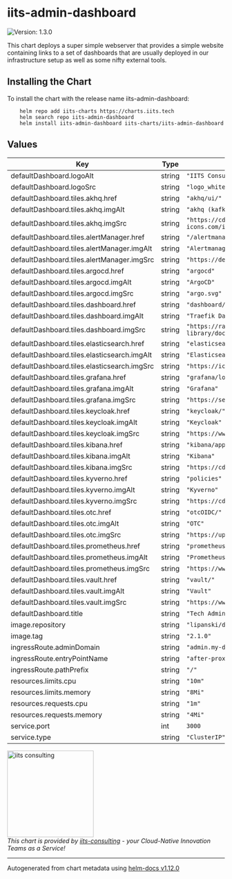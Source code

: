 # iits-admin-dashboard

![Version: 1.3.0](https://img.shields.io/badge/Version-1.3.0-informational?style=flat-square)

This chart deploys a super simple webserver that provides a simple website containing links to a set
of dashboards that are usually deployed in our infrastructure setup as well as some nifty external
tools.

## Installing the Chart

To install the chart with the release name iits-admin-dashboard:

```shell
    helm repo add iits-charts https://charts.iits.tech
    helm search repo iits-admin-dashboard
    helm install iits-admin-dashboard iits-charts/iits-admin-dashboard
```

## Values

| Key | Type | Default | Description |
|-----|------|---------|-------------|
| defaultDashboard.logoAlt | string | `"IITS Consulting Logo"` |  |
| defaultDashboard.logoSrc | string | `"logo_white.svg"` |  |
| defaultDashboard.tiles.akhq.href | string | `"akhq/ui/"` |  |
| defaultDashboard.tiles.akhq.imgAlt | string | `"akhq (kafka headquarter)"` |  |
| defaultDashboard.tiles.akhq.imgSrc | string | `"https://cdn.icon-icons.com/icons2/2699/PNG/512/apache_kafka_vertical_logo_icon_169585.png"` |  |
| defaultDashboard.tiles.alertManager.href | string | `"/alertmanager"` |  |
| defaultDashboard.tiles.alertManager.imgAlt | string | `"Alertmanager"` |  |
| defaultDashboard.tiles.alertManager.imgSrc | string | `"https://devopy.io/wp-content/uploads/2019/02/bell_260.svg"` |  |
| defaultDashboard.tiles.argocd.href | string | `"argocd"` |  |
| defaultDashboard.tiles.argocd.imgAlt | string | `"ArgoCD"` |  |
| defaultDashboard.tiles.argocd.imgSrc | string | `"argo.svg"` |  |
| defaultDashboard.tiles.dashboard.href | string | `"dashboard/"` |  |
| defaultDashboard.tiles.dashboard.imgAlt | string | `"Traefik Dashboard"` |  |
| defaultDashboard.tiles.dashboard.imgSrc | string | `"https://raw.githubusercontent.com/docker-library/docs/a6cc2c5f4bc6658168f2a0abbb0307acaefff80e/traefik/logo.png"` |  |
| defaultDashboard.tiles.elasticsearch.href | string | `"elasticsearch"` |  |
| defaultDashboard.tiles.elasticsearch.imgAlt | string | `"Elasticsearch"` |  |
| defaultDashboard.tiles.elasticsearch.imgSrc | string | `"https://iconape.com/wp-content/png_logo_vector/elasticsearch-logo.png"` |  |
| defaultDashboard.tiles.grafana.href | string | `"grafana/login/generic_oauth"` |  |
| defaultDashboard.tiles.grafana.imgAlt | string | `"Grafana"` |  |
| defaultDashboard.tiles.grafana.imgSrc | string | `"https://seekicon.com/free-icon-download/grafana_2.png"` |  |
| defaultDashboard.tiles.keycloak.href | string | `"keycloak/"` |  |
| defaultDashboard.tiles.keycloak.imgAlt | string | `"Keycloak"` |  |
| defaultDashboard.tiles.keycloak.imgSrc | string | `"https://www.quellwerke.de/fileadmin/Technologie_Logos/keycloak.png"` |  |
| defaultDashboard.tiles.kibana.href | string | `"kibana/app/discover"` |  |
| defaultDashboard.tiles.kibana.imgAlt | string | `"Kibana"` |  |
| defaultDashboard.tiles.kibana.imgSrc | string | `"https://cdn.iconscout.com/icon/free/png-512/elastic-1-283281.png"` |  |
| defaultDashboard.tiles.kyverno.href | string | `"policies"` |  |
| defaultDashboard.tiles.kyverno.imgAlt | string | `"Kyverno"` |  |
| defaultDashboard.tiles.kyverno.imgSrc | string | `"https://cdn.shopify.com/s/files/1/1300/8977/collections/kyverno_480x480.png"` |  |
| defaultDashboard.tiles.otc.href | string | `"otcOIDC/"` |  |
| defaultDashboard.tiles.otc.imgAlt | string | `"OTC"` |  |
| defaultDashboard.tiles.otc.imgSrc | string | `"https://upload.wikimedia.org/wikipedia/commons/7/75/Otc-logo.png"` |  |
| defaultDashboard.tiles.prometheus.href | string | `"prometheus"` |  |
| defaultDashboard.tiles.prometheus.imgAlt | string | `"Prometheus"` |  |
| defaultDashboard.tiles.prometheus.imgSrc | string | `"https://www.logolynx.com/images/logolynx/8b/8b0c91b14fb1da0270f0c5ed3d69fac4.jpeg"` |  |
| defaultDashboard.tiles.vault.href | string | `"vault/"` |  |
| defaultDashboard.tiles.vault.imgAlt | string | `"Vault"` |  |
| defaultDashboard.tiles.vault.imgSrc | string | `"https://www.drupal.org/files/project-images/Vault_VerticalLogo_FullColor.png"` |  |
| defaultDashboard.title | string | `"Tech Admin Board"` |  |
| image.repository | string | `"lipanski/docker-static-website"` |  |
| image.tag | string | `"2.1.0"` |  |
| ingressRoute.adminDomain | string | `"admin.my-domain.com"` |  |
| ingressRoute.entryPointName | string | `"after-proxy"` |  |
| ingressRoute.pathPrefix | string | `"/"` |  |
| resources.limits.cpu | string | `"10m"` |  |
| resources.limits.memory | string | `"8Mi"` |  |
| resources.requests.cpu | string | `"1m"` |  |
| resources.requests.memory | string | `"4Mi"` |  |
| service.port | int | `3000` |  |
| service.type | string | `"ClusterIP"` |  |

<img src="https://iits-consulting.de/wp-content/uploads/2021/08/iits-logo-2021-red-square-xl.png"
alt="iits consulting" id="logo" width="200" height="200">
<br>
*This chart is provided by [iits-consulting](https://iits-consulting.de/) - your Cloud-Native Innovation Teams as a Service!*

----------------------------------------------
Autogenerated from chart metadata using [helm-docs v1.12.0](https://github.com/norwoodj/helm-docs/releases/v1.12.0)